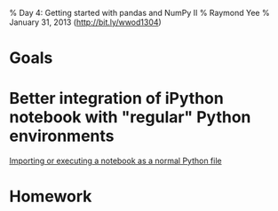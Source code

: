 % Day 4: Getting started with pandas and NumPy II
% Raymond Yee 
% January 31, 2013 (<http://bit.ly/wwod1304>)

# Goals

# Better integration of iPython notebook with "regular" Python environments

[Importing or executing a notebook as a normal Python file](http://ipython.org/ipython-doc/dev/interactive/htmlnotebook.html#importing-or-executing-a-notebook-as-a-normal-python-file)

# Homework